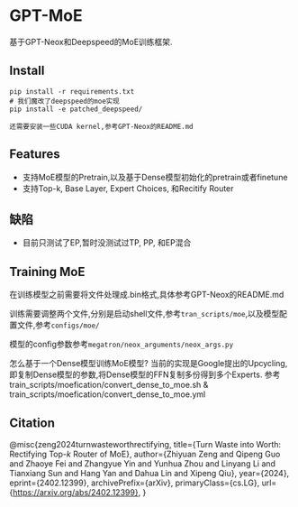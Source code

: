 # GPT-MoE
基于GPT-Neox和Deepspeed的MoE训练框架.

## Install
```
pip install -r requirements.txt
# 我们魔改了deepspeed的moe实现
pip install -e patched_deepspeed/

还需要安装一些CUDA kernel,参考GPT-Neox的README.md
```

## Features
- 支持MoE模型的Pretrain,以及基于Dense模型初始化的pretrain或者finetune
- 支持Top-k, Base Layer, Expert Choices, 和Recitify Router

## 缺陷
- 目前只测试了EP,暂时没测试过TP, PP, 和EP混合

## Training MoE
在训练模型之前需要将文件处理成.bin格式,具体参考GPT-Neox的README.md

训练需要调整两个文件,分别是启动shell文件,参考`tran_scripts/moe`,以及模型配置文件,参考`configs/moe/`

模型的config参数参考`megatron/neox_arguments/neox_args.py`

怎么基于一个Dense模型训练MoE模型? 当前的实现是Google提出的Upcycling,即复制Dense模型的参数,将Dense模型的FFN复制多份得到多个Experts. 参考train_scripts/moefication/convert_dense_to_moe.sh & train_scripts/moefication/convert_dense_to_moe.yml


## Citation
@misc{zeng2024turnwasteworthrectifying,
      title={Turn Waste into Worth: Rectifying Top-$k$ Router of MoE}, 
      author={Zhiyuan Zeng and Qipeng Guo and Zhaoye Fei and Zhangyue Yin and Yunhua Zhou and Linyang Li and Tianxiang Sun and Hang Yan and Dahua Lin and Xipeng Qiu},
      year={2024},
      eprint={2402.12399},
      archivePrefix={arXiv},
      primaryClass={cs.LG},
      url={https://arxiv.org/abs/2402.12399}, 
}